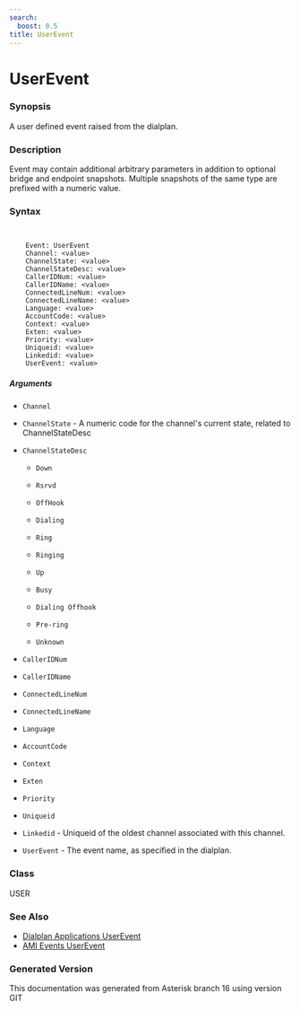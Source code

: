 ```yaml
---
search:
  boost: 0.5
title: UserEvent
---
```


# UserEvent

### Synopsis

A user defined event raised from the dialplan.

### Description

Event may contain additional arbitrary parameters in addition to optional bridge and endpoint snapshots. Multiple snapshots of the same type are prefixed with a numeric value.<br>


### Syntax


```


    Event: UserEvent
    Channel: <value>
    ChannelState: <value>
    ChannelStateDesc: <value>
    CallerIDNum: <value>
    CallerIDName: <value>
    ConnectedLineNum: <value>
    ConnectedLineName: <value>
    Language: <value>
    AccountCode: <value>
    Context: <value>
    Exten: <value>
    Priority: <value>
    Uniqueid: <value>
    Linkedid: <value>
    UserEvent: <value>

```
##### Arguments


* `Channel`

* `ChannelState` - A numeric code for the channel's current state, related to ChannelStateDesc<br>

* `ChannelStateDesc`

    * `Down`

    * `Rsrvd`

    * `OffHook`

    * `Dialing`

    * `Ring`

    * `Ringing`

    * `Up`

    * `Busy`

    * `Dialing Offhook`

    * `Pre-ring`

    * `Unknown`

* `CallerIDNum`

* `CallerIDName`

* `ConnectedLineNum`

* `ConnectedLineName`

* `Language`

* `AccountCode`

* `Context`

* `Exten`

* `Priority`

* `Uniqueid`

* `Linkedid` - Uniqueid of the oldest channel associated with this channel.<br>

* `UserEvent` - The event name, as specified in the dialplan.<br>

### Class

USER
### See Also

* [Dialplan Applications UserEvent](/Asterisk_16_Documentation/API_Documentation/Dialplan_Applications/UserEvent)
* [AMI Events UserEvent](/Asterisk_16_Documentation/API_Documentation/AMI_Events/UserEvent)


### Generated Version

This documentation was generated from Asterisk branch 16 using version GIT 